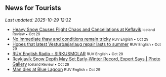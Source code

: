 ## News for Tourists

*Last updated: 2025-10-29 12:32*

- <a href="https://www.icelandreview.com/news/heavy-snow-causes-flight-chaos-and-cancellations-at-keflavik/" target="_blank">Heavy Snow Causes Flight Chaos and Cancellations at Keflavík</a> <small>Iceland Review • Oct 29</small>
- <a href="https://www.ruv.is/english/2025-10-29-no-immediate-thaw-and-conditions-remain-tricky-457524/" target="_blank">No immediate thaw and conditions remain tricky</a> <small>RUV English • Oct 29</small>
- <a href="https://www.ruv.is/english/2025-10-29-hopes-that-latest-vesturbaejarlaug-repair-lasts-to-summer-457534/" target="_blank">Hopes that latest Vesturbæjarlaug repair lasts to summer</a> <small>RUV English • Oct 29</small>
- <a href="https://www.ruv.is/english/2025-10-29-ruv-english-radio-sirkusmolar-457530/" target="_blank">RÚV English Radio - SIRKUSMOLAR</a> <small>RUV English • Oct 29</small>
- <a href="https://www.icelandreview.com/news/reykjavik-snow-depth-may-set-early-winter-record-expert-says-photo-gallery/" target="_blank">Reykjavík Snow Depth May Set Early-Winter Record, Expert Says | Photo Gallery</a> <small>Iceland Review • Oct 29</small>
- <a href="https://www.ruv.is/english/2025-10-29-man-dies-at-blue-lagoon-457531/" target="_blank">Man dies at Blue Lagoon</a> <small>RUV English • Oct 29</small>
